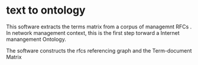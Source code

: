 # text to ontology
This software extracts  the terms matrix  from a corpus of managemnt RFCs .
In network  management context, this is the first step  torward a Internet manangement Ontology.

The  software constructs the rfcs referencing graph and the Term-document Matrix

